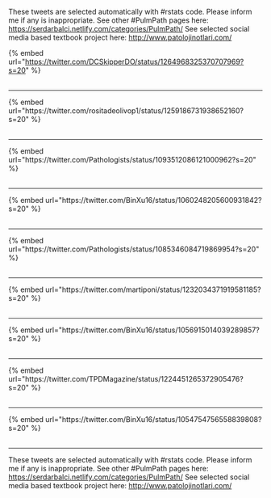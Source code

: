 

These tweets are selected automatically with #rstats code. Please inform me if any is inappropriate.
See other #PulmPath pages here: https://serdarbalci.netlify.com/categories/PulmPath/ 
See selected social media based textbook project here: http://www.patolojinotlari.com/

{% embed url="https://twitter.com/DCSkipperDO/status/1264968325370707969?s=20" %}<br>
<br>
<hr>
{% embed url="https://twitter.com/rositadeolivop1/status/1259186731938652160?s=20" %}<br>
<br>
<hr>
{% embed url="https://twitter.com/Pathologists/status/1093512086121000962?s=20" %}<br>
<br>
<hr>
{% embed url="https://twitter.com/BinXu16/status/1060248205600931842?s=20" %}<br>
<br>
<hr>
{% embed url="https://twitter.com/Pathologists/status/1085346084719869954?s=20" %}<br>
<br>
<hr>
{% embed url="https://twitter.com/martiponi/status/1232034371919581185?s=20" %}<br>
<br>
<hr>
{% embed url="https://twitter.com/BinXu16/status/1056915014039289857?s=20" %}<br>
<br>
<hr>
{% embed url="https://twitter.com/TPDMagazine/status/1224451265372905476?s=20" %}<br>
<br>
<hr>
{% embed url="https://twitter.com/BinXu16/status/1054754756558839808?s=20" %}<br>
<br>
<hr>


These tweets are selected automatically with #rstats code. Please inform me if any is inappropriate.
See other #PulmPath pages here: https://serdarbalci.netlify.com/categories/PulmPath/ 
See selected social media based textbook project here: http://www.patolojinotlari.com/
